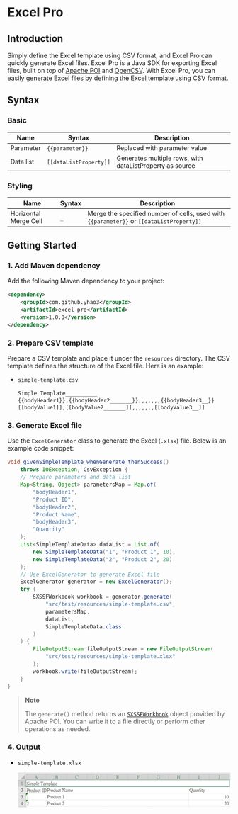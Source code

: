 # Excel Pro

## Introduction

Simply define the Excel template using CSV format, and Excel Pro can quickly generate Excel files.
Excel Pro is a Java SDK for exporting Excel files, built on top of [Apache POI](https://poi.apache.org/) and [OpenCSV](https://opencsv.sourceforge.net/). With Excel Pro, you can easily generate Excel files by defining the Excel template using CSV format.

## Syntax

### Basic

| Name      | Syntax                 | Description                                              |
| --------- | ---------------------- | -------------------------------------------------------- |
| Parameter | `{{parameter}}`        | Replaced with parameter value                            |
| Data list | `[[dataListProperty]]` | Generates multiple rows, with dataListProperty as source |

### Styling

| Name                  | Syntax | Description                                                                              |
| --------------------- | ------ | ---------------------------------------------------------------------------------------- |
| Horizontal Merge Cell | `_`    | Merge the specified number of cells, used with `{{parameter}}` or `[[dataListProperty]]` |

## Getting Started

### 1. Add Maven dependency

Add the following Maven dependency to your project:

```xml
<dependency>
    <groupId>com.github.yhao3</groupId>
    <artifactId>excel-pro</artifactId>
    <version>1.0.0</version>
</dependency>
```

### 2. Prepare CSV template

Prepare a CSV template and place it under the `resources` directory. The CSV template defines the structure of the Excel file. Here is an example:

-   `simple-template.csv`

    ```csv
    Simple Template__________
    {{bodyHeader1}},{{bodyHeader2_______}},,,,,,,{{bodyHeader3__}}
    [[bodyValue1]],[[bodyValue2_______]],,,,,,,[[bodyValue3__]]
    ```

### 3. Generate Excel file

Use the `ExcelGenerator` class to generate the Excel (`.xlsx`) file. Below is an example code snippet:

```java
void givenSimpleTemplate_whenGenerate_thenSuccess()
    throws IOException, CsvException {
    // Prepare parameters and data list
    Map<String, Object> parametersMap = Map.of(
        "bodyHeader1",
        "Product ID",
        "bodyHeader2",
        "Product Name",
        "bodyHeader3",
        "Quantity"
    );
    List<SimpleTemplateData> dataList = List.of(
        new SimpleTemplateData("1", "Product 1", 10),
        new SimpleTemplateData("2", "Product 2", 20)
    );
    // Use ExcelGenerator to generate Excel file
    ExcelGenerator generator = new ExcelGenerator();
    try (
        SXSSFWorkbook workbook = generator.generate(
            "src/test/resources/simple-template.csv",
            parametersMap,
            dataList,
            SimpleTemplateData.class
        )
    ) {
        FileOutputStream fileOutputStream = new FileOutputStream(
            "src/test/resources/simple-template.xlsx"
        );
        workbook.write(fileOutputStream);
    }
}

```

> **Note**
>
> The `generate()` method returns an [`SXSSFWorkbook`](https://poi.apache.org/apidocs/dev/org/apache/poi/xssf/streaming/SXSSFWorkbook.html) object provided by Apache POI.
> You can write it to a file directly or perform other operations as needed.

### 4. Output

-   `simple-template.xlsx`

    ![simple-template-output.png](simple-template-output.png)
